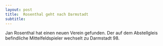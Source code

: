 ```yaml
---
layout: post
title:  Rosenthal geht nach Darmstadt
subtitle:  
---
```


Jan Rosenthal hat einen neuen Verein gefunden. Der auf dem Abstellgleis befindliche Mittelfeldspieler wechselt zu Darmstadt 98.


